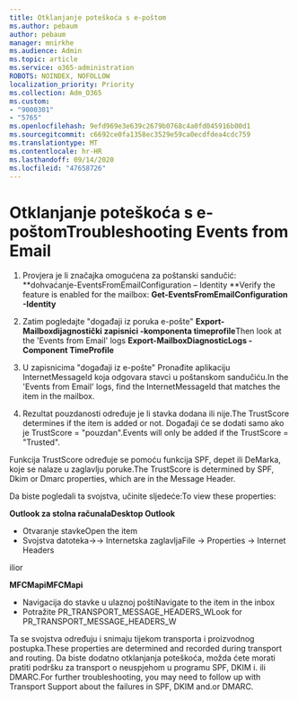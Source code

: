 ```yaml
---
title: Otklanjanje poteškoća s e-poštom
ms.author: pebaum
author: pebaum
manager: mnirkhe
ms.audience: Admin
ms.topic: article
ms.service: o365-administration
ROBOTS: NOINDEX, NOFOLLOW
localization_priority: Priority
ms.collection: Adm_O365
ms.custom:
- "9000301"
- "5765"
ms.openlocfilehash: 9efd969e3e639c2679b0768c4a0fd045916b00d1
ms.sourcegitcommit: c6692ce0fa1358ec3529e59ca0ecdfdea4cdc759
ms.translationtype: MT
ms.contentlocale: hr-HR
ms.lasthandoff: 09/14/2020
ms.locfileid: "47658726"
---
```

# <a name="troubleshooting-events-from-email"></a><span data-ttu-id="3c14f-102">Otklanjanje poteškoća s e-poštom</span><span class="sxs-lookup"><span data-stu-id="3c14f-102">Troubleshooting Events from Email</span></span>

1. <span data-ttu-id="3c14f-103">Provjera je li značajka omogućena za poštanski sandučić: \*\*dohvaćanje-EventsFromEmailConfiguration – Identity <mailbox> \*\*</span><span class="sxs-lookup"><span data-stu-id="3c14f-103">Verify the feature is enabled for the mailbox: **Get-EventsFromEmailConfiguration -Identity <mailbox>**</span></span>

2. <span data-ttu-id="3c14f-104">Zatim pogledajte "događaji iz poruka e-pošte" **Export-Mailboxdijagnostički zapisnici <mailbox> -komponenta timeprofile**</span><span class="sxs-lookup"><span data-stu-id="3c14f-104">Then look at the 'Events from Email' logs **Export-MailboxDiagnosticLogs <mailbox> -Component TimeProfile**</span></span>

3. <span data-ttu-id="3c14f-105">U zapisnicima "događaji iz e-pošte" Pronađite aplikaciju InternetMessageId koja odgovara stavci u poštanskom sandučiću.</span><span class="sxs-lookup"><span data-stu-id="3c14f-105">In the 'Events from Email' logs, find the InternetMessageId that matches the item in the mailbox.</span></span>  

4. <span data-ttu-id="3c14f-106">Rezultat pouzdanosti određuje je li stavka dodana ili nije.</span><span class="sxs-lookup"><span data-stu-id="3c14f-106">The TrustScore determines if the item is added or not.</span></span> <span data-ttu-id="3c14f-107">Događaji će se dodati samo ako je TrustScore = "pouzdan".</span><span class="sxs-lookup"><span data-stu-id="3c14f-107">Events will only be added if the TrustScore = "Trusted".</span></span>

<span data-ttu-id="3c14f-108">Funkcija TrustScore određuje se pomoću funkcija SPF, depet ili DeMarka, koje se nalaze u zaglavlju poruke.</span><span class="sxs-lookup"><span data-stu-id="3c14f-108">The TrustScore is determined by SPF, Dkim or Dmarc properties, which are in the Message Header.</span></span>

<span data-ttu-id="3c14f-109">Da biste pogledali ta svojstva, učinite sljedeće:</span><span class="sxs-lookup"><span data-stu-id="3c14f-109">To view these properties:</span></span>

<span data-ttu-id="3c14f-110">**Outlook za stolna računala**</span><span class="sxs-lookup"><span data-stu-id="3c14f-110">**Desktop Outlook**</span></span>

- <span data-ttu-id="3c14f-111">Otvaranje stavke</span><span class="sxs-lookup"><span data-stu-id="3c14f-111">Open the item</span></span>
- <span data-ttu-id="3c14f-112">Svojstva datoteka->-> Internetska zaglavlja</span><span class="sxs-lookup"><span data-stu-id="3c14f-112">File -> Properties -> Internet Headers</span></span>

<span data-ttu-id="3c14f-113">ili</span><span class="sxs-lookup"><span data-stu-id="3c14f-113">or</span></span>

<span data-ttu-id="3c14f-114">**MFCMapi**</span><span class="sxs-lookup"><span data-stu-id="3c14f-114">**MFCMapi**</span></span>

- <span data-ttu-id="3c14f-115">Navigacija do stavke u ulaznoj pošti</span><span class="sxs-lookup"><span data-stu-id="3c14f-115">Navigate to the item in the inbox</span></span>
- <span data-ttu-id="3c14f-116">Potražite PR_TRANSPORT_MESSAGE_HEADERS_W</span><span class="sxs-lookup"><span data-stu-id="3c14f-116">Look for PR_TRANSPORT_MESSAGE_HEADERS_W</span></span>

<span data-ttu-id="3c14f-117">Ta se svojstva određuju i snimaju tijekom transporta i proizvodnog postupka.</span><span class="sxs-lookup"><span data-stu-id="3c14f-117">These properties are determined and recorded during transport and routing.</span></span> <span data-ttu-id="3c14f-118">Da biste dodatno otklanjanja poteškoća, možda ćete morati pratiti podršku za transport o neuspjehom u programu SPF, DKIM i. ili DMARC.</span><span class="sxs-lookup"><span data-stu-id="3c14f-118">For further troubleshooting, you may need to follow up with Transport Support about the failures in  SPF, DKIM and.or DMARC.</span></span>